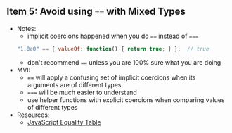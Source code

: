 ## Item 5: Avoid using `==` with Mixed Types

- Notes:
	- implicit coercions happened when you do `==` instead of `===`
    ```javascript
	"1.0e0" == { valueOf: function() { return true; } };  // true
	```
    - don't recommend `==` unless you are 100% sure what you are doing
- MVI:
	- `==` will apply a confusing set of implicit coercions when its arguments are of different types
    - `===` will be much easier to understand
    - use helper functions with explicit coercions when comparing values of different types
- Resources:
	- [JavaScript Equality Table](http://dorey.github.io/JavaScript-Equality-Table/)